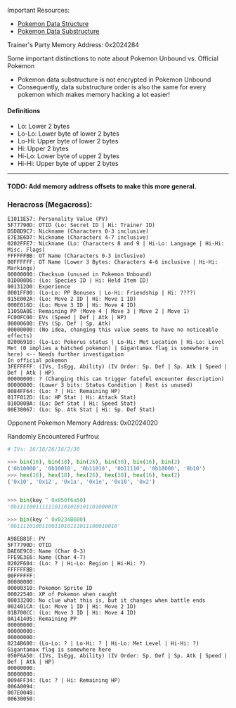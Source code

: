 Important Resources:

- [Pokemon Data Structure](<https://bulbapedia.bulbagarden.net/wiki/Pok%C3%A9mon_data_structure_(Generation_III)>)
- [Pokemon Data Substructure](<https://bulbapedia.bulbagarden.net/wiki/Pok%C3%A9mon_data_substructures_(Generation_III)>)

Trainer's Party Memory Address: 0x2024284

Some important distinctions to note about Pokemon Unbound vs. Official Pokemon

- Pokemon data substructure is not encrypted in Pokemon Unbound
- Consequently, data substructure order is also the same for every pokemon which makes memory hacking a lot easier!

#### Definitions

- Lo: Lower 2 bytes
- Lo-Lo: Lower byte of lower 2 bytes
- Lo-Hi: Upper byte of lower 2 bytes
- Hi: Upper 2 bytes
- Hi-Lo: Lower byte of upper 2 bytes
- Hi-Hi: Upper byte of upper 2 bytes

---

#### TODO: Add memory address offsets to make this more general.

### Heracross (Megacross):

```
E1011E57: Personality Value (PV)
5F77790D: OTID (Lo: Secret ID | Hi: Trainer ID)
D5DBD9C7: Nickname (Characters 0-3 inclusive)
E7E3E6D7: Nickname (Characters 4-7 inclusive)
0202FFE7: Nickname (Lo: Characters 8 and 9 | Hi-Lo: Language | Hi-Hi: Misc. Flags)
FFFFFFBB: OT Name (Characters 0-3 inclusive)
00FFFFFF: OT Name (Lower 3 Bytes: Characters 4-6 inclusive | Hi-Hi: Markings)
00000000: Checksum (unused in Pokemon Unbound)
01D000D6: (Lo: Species ID | Hi: Held Item ID)
001312D0: Experience
0001FF00: (Lo-Lo: PP Bonuses | Lo-Hi: Friendship | Hi: ????)
015E002A: (Lo: Move 2 ID | Hi: Move 1 ID)
000E016D: (Lo: Move 3 ID | Hi: Move 4 ID)
11050A0E: Remaining PP (Move 4 | Move 3 | Move 2 | Move 1)
FC00FC00: EVs (Speed | Def | Atk | HP)
00000600: EVs (Sp. Def | Sp. Atk)
00000000: (No idea, changing this value seems to have no noticeable effects)
02006910: (Lo-Lo: Pokerus status | Lo-Hi: Met Location | Hi-Lo: Level Met (0 implies a hatched pokemon) | Gigantamax flag is somewhere in here) <-- Needs further investigation
In official pokemon
3FEFFFFF: (IVs, IsEgg, Ability) (IV Order: Sp. Def | Sp. Atk | Speed | Def | Atk | HP)
00000000: ? (Changing this can trigger fateful encounter description)
00000000: (Lower 3 bits: Status Condition | Rest is unused)
0084FF64: (Lo: ? | Hi: Remaining HP)
017F012D: (Lo: HP Stat | Hi: Attack Stat)
010D00BA: (Lo: Def Stat | Hi: Speed Stat)
00E30067: (Lo: Sp. Atk Stat | Hi: Sp. Def Stat)
```

Opponent Pokemon Memory Address: 0x02024020

Randomly Encountered Furfrou:

```python
# IVs: 16/18/26/16/2/30

>>> bin(16), bin(18), bin(26), bin(30), bin(16), bin(2)
('0b10000', '0b10010', '0b11010', '0b11110', '0b10000', '0b10')
>>> hex(16), hex(18), hex(26), hex(30), hex(16), hex(2)
('0x10', '0x12', '0x1a', '0x1e', '0x10', '0x2')


>>> bin(key ^ 0x050f6a50)
'0b11110011111101101010101101000010'

>>> bin(key ^ 0x0234B600)
'0b11110100110011010111011100010010'
```

```
A98EB81F: PV
5F77790D: OTID
DAE6E9C0: Name (Char 0-3)
FFE9E3E6: Name (Char 4-7)
0202F604: (Lo: ? | Hi-Lo: Region | Hi-Hi: ?)
FFFFFFBB:
00FFFFFF:
00000000:
00000310: Pokemon Sprite ID
00022540: XP of Pokemon when caught
00033200: No clue what this is, but it changes when battle ends
002401CA: (Lo: Move 1 ID | Hi: Move 2 ID)
01B700CC: (Lo: Move 3 ID | Hi: Move 4 ID)
0A141405: Remaining PP
00000000:
00000000:
00000000:
0234B600: (Lo-Lo: ? | Lo-Hi: ? | Hi-Lo: Met Level | Hi-Hi: ?) Gigantamax flag is somewhere here
050F6A50: (IVs, IsEgg, Ability) (IV Order: Sp. Def | Sp. Atk | Speed | Def | Atk | HP)
00000000:
00000000:
0094FF34: (Lo: ? | Hi: Remaining HP)
006A0094:
007E0048:
00630050:


```
